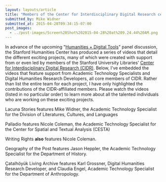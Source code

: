 ```yaml
---
layout: layouts/article
title: "Members of the Center for Interdisciplinary Digital Research central in many Digital Humanities projects"
submitted_by: Mike Widner
submitted_at: 2015-04-28T09:34:15-07:00
post_images:
  - ../post-images/Screen%20Shot%202015-04-28%20at%209.24.44%20AM.png
---
```


In advance of the upcoming "[Humanities + Digital Tools](http://shc.stanford.edu/events/humanities-digital-tools)" panel discussion, the Stanford Humanities Center has produced a series of videos that detail the different exciting projects, many of which were created with support from or even led by members of the Stanford University Libraries' [Center for Interdisciplinary Digital Research (CIDR)](https://library.stanford.edu/research/center-interdisciplinary-digital-research-cidr). Below, I've embedded the videos that feature support from Academic Technology Specialists and Digital Humanities Research Developers, all core members of CIDR. Rather than list the entire team for each project, I have only highlighted the contributions of the CIDR-affiliated members. Please watch the videos (listed in no particular order) to learn more about all the talented individuals who are working on these exciting projects.



Lacuna Stories features Mike Widner, the Academic Technology Specialist for the Division of Literatures, Cultures, and Languages



Palladio features Nicole Coleman, the Academic Technology Specialist for the Center for Spatial and Textual Analysis (CESTA)


Writing Rights **also** features Nicole Coleman.



Geography of the Post features Jason Heppler, the Academic Technology Specialist for the Department of History.



Çatalhöyük Living Archive features Karl Grossner, Digital Humanities Research Developer, and Claudia Engel, Academic Technology Specialist for the Department of Anthropology.


